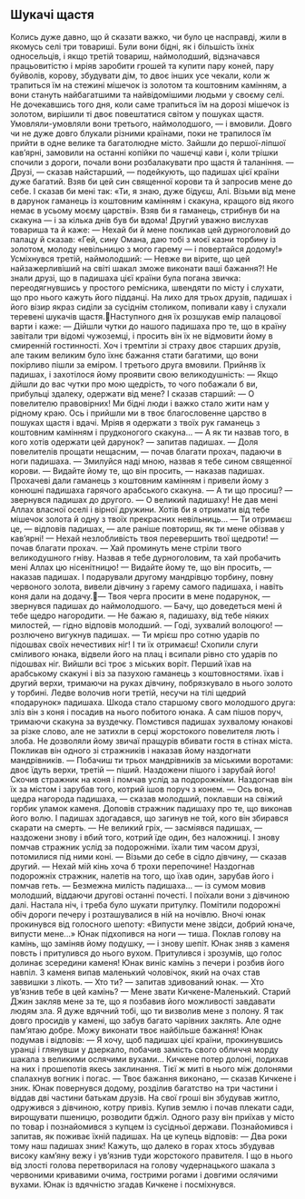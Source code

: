 ## Шукачі щастя

Колись дуже давно, що й сказати важко, чи було це насправді, жили в якомусь селі три товариші. Були вони бідні, як і більшість їхніх односельців, і якщо третій товариш, наймолодший, відзначався працьовитістю і мріяв заробити грошей та купити пару коней, пару буйволів, корову, збудувати дім, то двоє інших усе чекали, коли ж трапиться їм на стежині мішечок із золотом та коштовним камінням, а вони стануть найбагатшими та найвідомішими людьми у своєму селі.
Не дочекавшись того дня, коли саме трапиться їм на дорозі мішечок із золотом, вирішили ті двоє повештатися світом у пошуках щастя. Умовляли-умовляли вони третього, наймолодшого, — і вмовили.
Довго чи не дуже довго блукали різними країнами, поки не трапилося їм прийти в одне велике та багатолюдне місто. Зайшли до першої-ліпшої кав’ярні, замовили на останні копійки по чашечці кави і, коли трішки спочили з дороги, почали вони розбалакувати про щастя й таланіння.
— Друзі, — сказав найстарший, — подейкують, що падишах цієї країни дуже багатий. Взяв би цей син священної корови та й запросив мене до себе. І сказав би мені так: «Ти, я знаю, дуже бідуєш, Алі. Візьми від мене в дарунок гаманець із коштовним камінням і скакуна, кращого від якого немає в усьому моєму царстві». Взяв би я гаманець, стрибнув би на скакуна — і за кілька днів був би вдома!
Другий уважно вислухав товариша та й каже:
— Нехай би й мене покликав цей дурноголовий до палацу й сказав: «Гей, сину Омана, даю тобі з моєї казни торбину із золотом, молоду невільницю з мого гарему — і повертайся додому!»
Усміхнувся третій, наймолодший:
— Невже ви вірите, що цей найзажерливіший на світі шакал зможе виконати ваші бажання?!
Не знали друзі, що в падишаха цієї країни була погана звичка: переодягнувшись у простого ремісника, швендяти по місту і слухати, що про нього кажуть його підданці. На лихо для трьох друзів, падишах і його візир якраз сиділи за сусіднім столиком, попивали каву і слухали теревені шукачів щастя.Наступного дня їх розшукав емір палацової варти і каже:
— Дійшли чутки до нашого падишаха про те, що в країну завітали три відомі чужоземці, і просить він їх не відмовити йому в смиренній гостинності.
Хоч і тремтіли зі страху двоє старших друзів, але таким великим було їхнє бажання стати багатими, що вони покірливо пішли за еміром. І третього друга вмовили.
Прийняв їх падишах, і захотілося йому проявити свою великодушність:
— Якщо дійшли до вас чутки про мою щедрість, то чого побажали б ви, прибульці здалеку, одержати від мене?
І сказав старший:
— О повелителю правовірних! Ми бідні люди і важко стало жити нам у рідному краю. Ось і прийшли ми в твоє благословенне царство в пошуках щастя і вдачі. Мріяв я одержати з твоїх рук гаманець з коштовним камінням і прудконогого скакуна...
— А як ти назвав того, в кого хотів одержати цей дарунок? — запитав падишах.
— Доля повелителів прощати нещасним, — почав благати прохач, падаючи в ноги падишаха. — Змилуйся наді мною, назвав я тебе сином священної корови.
— Видайте йому те, що він просить, — наказав падишах.
Прохачеві дали гаманець з коштовним камінням і привели
йому з конюшні падишаха гарячого арабського скакуна.
— А ти що просиш? — звернувся падишах до другого.
— О великий падишаху! Не дав мені Аллах власної оселі і вірної дружини. Хотів би я отримати від тебе мішечок золота й одну з твоїх прекрасних невільниць...
— Ти отримаєш це, — відповів падишах, — але раніше повториш, як ти мене обізвав у кав’ярні!
— Нехай незлобливість твоя перевершить твої щедроти! — почав благати прохач. — Хай проминуть мене стріли твого великодушного гніву. Назвав я тебе дурноголовим, та хай пробачить мені Аллах цю нісенітницю!
— Видайте йому те, що він просить, — наказав падишах.
І подарували другому мандрівцю торбину, повну червоного золота, вивели дівчину з гарему самого падишаха, і навіть коня дали на додачу.— Твоя черга просити в мене подарунок, — звернувся падишах до наймолодшого. — Бачу, що доведеться мені й тебе щедро нагородити.
— Не бажаю я, падишаху, від тебе ніяких милостей, — гідно відповів молодший.
— Годі, зухвалий волоцюго! — розлючено вигукнув падишах. — Ти мрієш про сотню ударів по підошвах своїх нечестивих ніг! І ти їх отримаєш!
Схопили слуги сміливого юнака, відвели його на плац і всипали рівно сто ударів по підошвах ніг.
Вийшли всі троє з міських воріт. Перший їхав на арабському скакуні і віз за пазухою гаманець з коштовностями. їхав і другий верхи, тримаючи на руках дівчину, побрязкувало в нього золото у торбині. Ледве волочив ноги третій, несучи на тілі щедрий «подарунок» падишаха.
Шкода стало старшому свого молодшого друга: зліз він з коня і посадив на нього побитого юнака. А сам пішов поруч, тримаючи скакуна за вуздечку.
Помстився падишах зухвалому юнакові за різке слово, але не затихли в серці жорстокого повелителя лють і злоба. Не дозволяли йому звичаї пращурів вбивати гостя в стінах міста. Покликав він одного зі стражників і наказав йому наздогнати мандрівників.
— Побачиш ти трьох мандрівників за міськими воротами: двоє їдуть верхи, третій — піший. Наздожени пішого і зарубай його!
Скочив стражник на коня і помчав услід за подорожніми. Наздогнав він їх за містом і зарубав того, котрий ішов поруч з конем.
— Ось вона, щедра нагорода падишаха, — сказав молодший, поклавши на свіжий горбик уламок каменя.
Доповів стражник падишаху про те, що виконав його волю. І падишах здогадався, що загинув не той, кого він збирався скарати на смерть.
— Не великий гріх, — засміявся падишах, — наздожени знову і вбий того, котрий їде один, без наложниці.
І знову помчав стражник услід за подорожніми.
їхали тим часом друзі, потомилися під ними коні.
— Візьми до себе в сідло дівчину, — сказав другий. — Нехай мій кінь хоча б трохи перепочине!
Наздогнав подорожніх стражник, налетів на того, що їхав один, зарубав його і помчав геть.
— Безмежна милість падишаха... — із сумом мовив молодший, віддаючи другові останні почесті.
І поїхали вони з дівчиною далі.
Настала ніч, і треба було шукати притулку. Помітили подорожні обіч дороги печеру і розташувалися в ній на ночівлю. Вночі юнак прокинувся від голосного шепоту: «Випусти мене звідси, добрий юначе, випусти мене...» Юнак підхопився на ноги — тиша. Поклав голову на камінь, що заміняв йому подушку, — і знову шепіт. Юнак зняв з каменя повсть і притулився до нього вухом. Притулився і зрозумів, що голос долинає зсередини каменя!
Юнак виніс камінь з печери і розбив його навпіл. З каменя випав маленький чоловічок, який на очах став заввишки з лікоть.
— Хто ти? — запитав здивований юнак. — Хто ув’язнив тебе в цей камінь?
— Мене звати Кичкене-Маленький. Старий Джин закляв мене за те, що я позбавив його можливості завдавати людям зла. Я дуже вдячний тобі, що ти визволив мене з полону. Я так довго просидів у камені, що забув багато чарівних заклять. Але одне пам’ятаю добре. Можу виконати твоє найбільше бажання!
Юнак подумав і відповів:
— Я хочу, щоб падишах цієї країни, прокинувшись уранці і глянувши у дзеркало, побачив замість свого обличчя морду шакала з великими ослячими вухами...
Кичкене потер долоні, подихав на них і прошепотів якесь заклинання. Тієї ж миті в нього між долонями спалахнув вогник і погас.
— Твоє бажання виконано, — сказав Кичкене і зник.
Юнак повернувся додому, розділив багатство на три частини і віддав дві частини батькам друзів. На свої гроші він збудував житло, одружився з дівчиною, котру привіз. Купив землю і почав плекати сади, вирощувати пшеницю, розводити бджіл.
Одного разу він приїхав у місто по товар і познайомився з купцем із сусідньої держави. Познайомився і запитав, як поживає їхній падишах. На це купець відповів:
— Два роки тому наш падишах зник! Кажуть, що далеко в горах хтось збудував високу кам’яну вежу і ув’язнив туди жорстокого правителя. І що в нього від злості голова перетворилася на голову чудернацького шакала з червоними кривавими очима, гострими рогами і довгими ослячими вухами. Юнак із вдячністю згадав Кичкене і посміхнувся.
